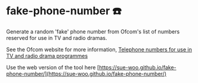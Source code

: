 # fake-phone-number ☎️
Generate a random 'fake' phone number from Ofcom's list of numbers reserved for use in TV and radio dramas.

See the Ofcom website for more information, [Telephone numbers for use in TV and radio drama programmes](https://www.ofcom.org.uk/phones-telecoms-and-internet/information-for-industry/numbering/numbers-for-drama)

Use the web version of the tool here [https://sue-woo.github.io/fake-phone-number/](https://sue-woo.github.io/fake-phone-number/)
